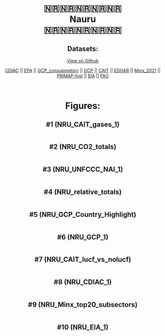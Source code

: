 
<center>
<h1 align="center">
🇳🇷🇳🇷🇳🇷🇳🇷🇳🇷
<br>
Nauru
<br>
🇳🇷🇳🇷🇳🇷🇳🇷🇳🇷
</h1>
<h2>Datasets:</h2>
<p><a href="https://github.com/dquintani/GreenhouseData/tree/master/country_data/NRU_Nauru/data">View on Github</a>
<br></p><p><a href="data/NRU_CDIAC.csv">CDIAC</a> || <a href="data/NRU_EPA.csv">EPA</a> || <a href="data/NRU_GCP_consupmption.csv">GCP_consupmption</a> || <a href="data/NRU_GCP.csv">GCP</a> || <a href="data/NRU_CAIT.csv">CAIT</a> || <a href="data/NRU_EDGAR.csv">EDGAR</a> || <a href="data/NRU_Minx_2021.csv">Minx_2021</a> || <a href="data/NRU_PRIMAP-hist.csv">PRIMAP-hist</a> || <a href="data/NRU_EIA.csv">EIA</a> || <a href="data/NRU_FAO.csv">FAO</a></p><p><br></p>
<h1>Figures:</h1><h2>#1 (NRU_CAIT_gases_1)</h2>
<p><img alt="" src="figures/NRU_CAIT_gases_1.png" /></p><h2>#2 (NRU_CO2_totals)</h2>
<p><img alt="" src="figures/NRU_CO2_totals.png" /></p><h2>#3 (NRU_UNFCCC_NAI_1)</h2>
<p><img alt="" src="figures/NRU_UNFCCC_NAI_1.png" /></p><h2>#4 (NRU_relative_totals)</h2>
<p><img alt="" src="figures/NRU_relative_totals.png" /></p><h2>#5 (NRU_GCP_Country_Highlight)</h2>
<p><img alt="" src="figures/NRU_GCP_Country_Highlight.png" /></p><h2>#6 (NRU_GCP_1)</h2>
<p><img alt="" src="figures/NRU_GCP_1.png" /></p><h2>#7 (NRU_CAIT_lucf_vs_nolucf)</h2>
<p><img alt="" src="figures/NRU_CAIT_lucf_vs_nolucf.png" /></p><h2>#8 (NRU_CDIAC_1)</h2>
<p><img alt="" src="figures/NRU_CDIAC_1.png" /></p><h2>#9 (NRU_Minx_top20_subsectors)</h2>
<p><img alt="" src="figures/NRU_Minx_top20_subsectors.png" /></p><h2>#10 (NRU_EIA_1)</h2>
<p><img alt="" src="figures/NRU_EIA_1.png" /></p>